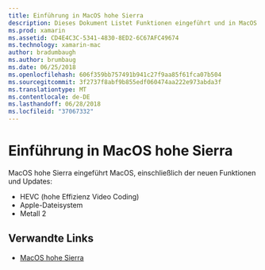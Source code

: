 ```yaml
---
title: Einführung in MacOS hohe Sierra
description: Dieses Dokument Listet Funktionen eingeführt und in MacOS hohe Sierra und Links zu Apple allgemeine Beschreibung des Updates verbessert.
ms.prod: xamarin
ms.assetid: CD4E4C3C-5341-4830-8ED2-6C67AFC49674
ms.technology: xamarin-mac
author: bradumbaugh
ms.author: brumbaug
ms.date: 06/25/2018
ms.openlocfilehash: 606f359bb757491b941c27f9aa85f61fca07b504
ms.sourcegitcommit: 3f2737f8abf9b855edf060474aa222e973abda3f
ms.translationtype: MT
ms.contentlocale: de-DE
ms.lasthandoff: 06/28/2018
ms.locfileid: "37067332"
---
```

# <a name="introduction-to-macos-high-sierra"></a>Einführung in MacOS hohe Sierra

MacOS hohe Sierra eingeführt MacOS, einschließlich der neuen Funktionen und Updates:

- HEVC (hohe Effizienz Video Coding)
- Apple-Dateisystem
- Metall 2

## <a name="related-links"></a>Verwandte Links

- [MacOS hohe Sierra](https://www.apple.com/macos/high-sierra/)
